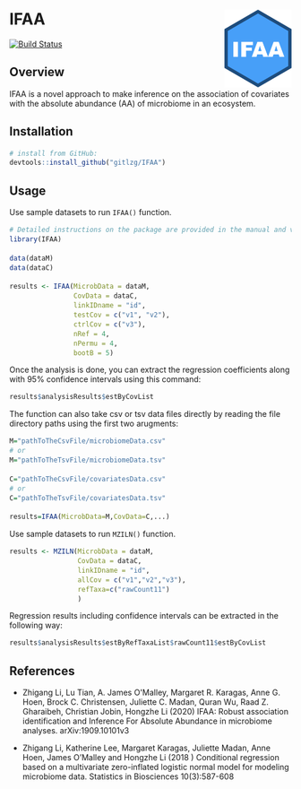 # IFAA <img src="man/figures/logo.png" align="right" width="120" />

[![Build Status](https://travis-ci.org/songshangchen6/IFAA.svg?branch=master)](https://travis-ci.org/songshangchen6/IFAA)

## Overview

IFAA is a novel approach to make inference on the association of covariates with the absolute abundance (AA) of microbiome in an ecosystem. 

## Installation
```r
# install from GitHub:
devtools::install_github("gitlzg/IFAA")
```
## Usage

Use sample datasets to run `IFAA()` function.
```r
# Detailed instructions on the package are provided in the manual and vignette
library(IFAA)
 
data(dataM)
data(dataC)
 
results <- IFAA(MicrobData = dataM,
                CovData = dataC,
                linkIDname = "id",
                testCov = c("v1", "v2"),
                ctrlCov = c("v3"),
                nRef = 4,
                nPermu = 4,
                bootB = 5)
```


Once the analysis is done, you can extract the regression coefficients along with 95% confidence intervals using this command:
```r
results$analysisResults$estByCovList
```

The function can also take csv or tsv data files directly by reading the file directory paths using the first two arugments:
```r
M="pathToTheCsvFile/microbiomeData.csv" 
# or 
M="pathToTheTsvFile/microbiomeData.tsv"

C="pathToTheCsvFile/covariatesData.csv" 
# or 
C="pathToTheTsvFile/covariatesData.tsv"

results=IFAA(MicrobData=M,CovData=C,...)
```


Use sample datasets to run `MZILN()` function.
```r
results <- MZILN(MicrobData = dataM,
                 CovData = dataC,
                 linkIDname = "id",
                 allCov = c("v1","v2","v3"),
                 refTaxa=c("rawCount11")
                 )
```
Regression results including confidence intervals can be extracted in the following way:
```r
results$analysisResults$estByRefTaxaList$rawCount11$estByCovList
```

## References 
- Zhigang Li, Lu Tian, A. James O'Malley, Margaret R. Karagas, Anne G. Hoen, Brock C. Christensen, Juliette C. Madan, Quran Wu, Raad Z. Gharaibeh, Christian Jobin, Hongzhe Li (2020) IFAA: Robust association identification and Inference For Absolute Abundance in microbiome analyses. arXiv:1909.10101v3

- Zhigang Li, Katherine Lee, Margaret Karagas, Juliette Madan, Anne Hoen, James O’Malley and Hongzhe Li (2018 ) Conditional regression based on a multivariate zero-inflated logistic normal model for modeling microbiome data. Statistics in Biosciences  10(3):587-608
